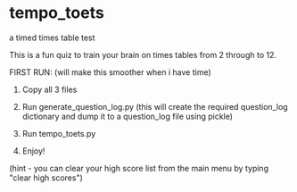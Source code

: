 # tempo_toets
a timed times table test

This is a fun quiz to train your brain on times tables from 2 through to 12.

FIRST RUN:
(will make this smoother when i have time)

1. Copy all 3 files

2. Run generate_question_log.py (this will create the required question_log dictionary and dump it to a question_log file using pickle)

3. Run tempo_toets.py 

4. Enjoy!

(hint - you can clear your high score list from the main menu by typing "clear high scores")
